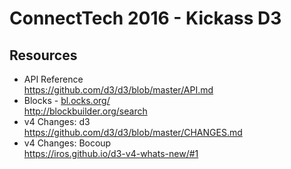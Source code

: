 # ConnectTech 2016 - Kickass D3

## Resources
<ul>
    <li class="fragment"><span class="hi">API Reference</span><br>
    <a class="small" href="https://github.com/d3/d3/blob/master/API.md" target="_blank">https://github.com/d3/d3/blob/master/API.md</a></li>
    <li class="fragment"><span class="hi">Blocks</span> - <a href="https://bl.ocks.org/" target="_blank">bl.ocks.org/</a><br>
    <a href="http://blockbuilder.org/search" target="_blank">http://blockbuilder.org/search</a></li>
    <li class="fragment"><span class="hi">v4 Changes: d3</span><br>
    <a class="small" href="https://github.com/d3/d3/blob/master/CHANGES.md" target="_blank">https://github.com/d3/d3/blob/master/CHANGES.md</a></li>
    <li class="fragment"><span class="hi">v4 Changes: Bocoup</span><br>
    <a target="_blank" href="https://iros.github.io/d3-v4-whats-new/#1" target="_blank">https://iros.github.io/d3-v4-whats-new/#1</a></li>
</ul>